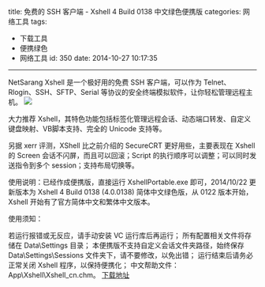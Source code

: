 title: 免费的 SSH 客户端 - Xshell 4 Build 0138 中文绿色便携版
categories: 网络工具
tags:
  - 下载工具
  - 便携绿色
  - 网络工具
id: 350
date: 2014-10-27 10:17:35
---

NetSarang Xshell 是一个极好用的免费 SSH 客户端，可以作为 Telnet、Rlogin、SSH、SFTP、Serial 等协议的安全终端模拟软件，让你轻松管理远程主机。
![](http://szcxgg.qiniudn.com/Xshell.jpg)

大力推荐 Xshell，其特色功能包括标签化管理远程会话、动态端口转发、自定义键盘映射、VB脚本支持、完全的 Unicode 支持等。

另据 xerr 评测，XShell 比之前介绍的 SecureCRT 更好用些，主要表现在 Xshell 的 Screen 会话不闪屏，而且可以回滚；Script 的执行顺序可以调整；可以同时发送指令到多个 session；支持布局切换等。

使用说明：已经作成便携版，直接运行 XshellPortable.exe 即可，2014/10/22 更新版本为 Xshell 4 Build 0138 (4.0.0138) 简体中文绿色版，从 0122 版本开始，Xshell 开始有了官方简体中文和繁体中文版本。

使用须知：

若运行报错或无反应，请手动安装 VC 运行库后再运行；
所有配置相关文件将存储在 Data\Settings 目录；
本便携版不支持自定义会话文件夹路径，始终保存 Data\Settings\Sessions 文件夹下，请不要修改，以免出错；
运行结束后请务必正常关闭 Xshell 程序，以保持便携化；
中文帮助文件：App\Xshell\Xshell_cn.chm。
[下载地址](http://pan.baidu.com/s/1eQGMPcI)